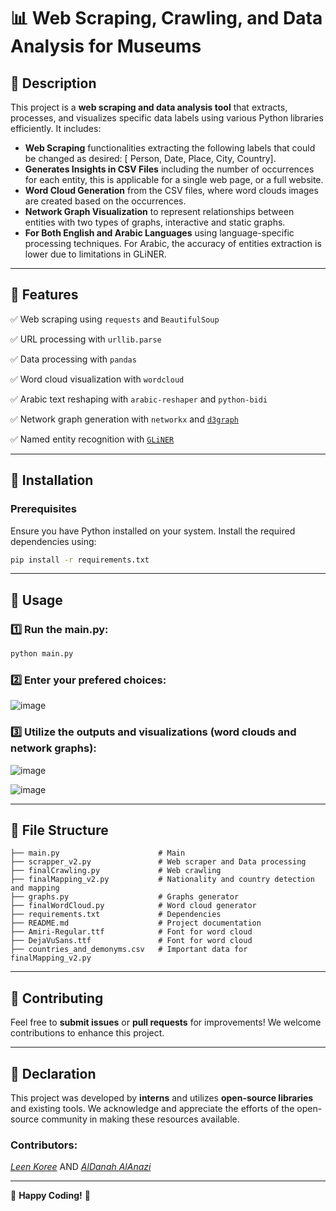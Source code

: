 # 📊 Web Scraping, Crawling, and Data Analysis for Museums

## 📝 Description

This project is a **web scraping and data analysis tool** that extracts, processes, and visualizes specific data labels using various Python libraries efficiently. It includes:
- **Web Scraping** functionalities extracting the following labels that could be changed as desired: [ Person, Date, Place, City, Country].
- **Generates Insights in CSV Files** including the number of occurrences for each entity, this is applicable for a single web page, or a full website.
- **Word Cloud Generation** from the CSV files, where word clouds images are created based on the occurrences.
- **Network Graph Visualization** to represent relationships between entities with two types of graphs, interactive and static graphs.
- **For Both English and Arabic Languages** using language-specific processing techniques. For Arabic, the accuracy of entities extraction is lower due to limitations in GLiNER.

---

## 🚀 Features

✅ Web scraping using `requests` and `BeautifulSoup`

✅ URL processing with `urllib.parse`

✅ Data processing with `pandas`

✅ Word cloud visualization with `wordcloud`

✅ Arabic text reshaping with `arabic-reshaper` and `python-bidi`

✅ Network graph generation with `networkx` and [`d3graph`](https://erdogant.github.io/d3graph/pages/html/index.html)

✅ Named entity recognition with [`GLiNER`](https://github.com/urchade/GLiNER)

---

## 🔧 Installation

### Prerequisites
Ensure you have Python installed on your system. Install the required dependencies using:

```sh
pip install -r requirements.txt
```

---

## 📌 Usage

### 1️⃣ Run the main.py:
```sh
python main.py
```

### 2️⃣ Enter your prefered choices:
![image](https://github.com/user-attachments/assets/51639781-a30c-48f9-89a0-8bfa4ec58e5e)


### 3️⃣ Utilize the outputs and visualizations (word clouds and network graphs):
![image](https://github.com/user-attachments/assets/955250a6-545e-4f65-9afd-a8c17e248636)

![image](https://github.com/user-attachments/assets/184a1f79-6dd7-427c-8dec-52d3258d25a8)


---

## 📂 File Structure

```
├── main.py                      # Main
├── scrapper_v2.py               # Web scraper and Data processing
├── finalCrawling.py             # Web crawling
├── finalMapping_v2.py           # Nationality and country detection and mapping
├── graphs.py                    # Graphs generator
├── finalWordCloud.py            # Word cloud generator
├── requirements.txt             # Dependencies
├── README.md                    # Project documentation
├── Amiri-Regular.ttf            # Font for word cloud
├── DejaVuSans.ttf               # Font for word cloud
├── countries_and_demonyms.csv   # Important data for finalMapping_v2.py 
```

---

## 🤝 Contributing
Feel free to **submit issues** or **pull requests** for improvements! We welcome contributions to enhance this project.

---

## 📢 Declaration

This project was developed by **interns** and utilizes **open-source libraries** and existing tools. We acknowledge and appreciate the efforts of the open-source community in making these resources available.

### Contributors:
*[Leen Koree](https://github.com/Leen-QM)* AND *[AlDanah AlAnazi](https://github.com/AlDanah-QM)*

---

🔗 **Happy Coding!** 🚀
